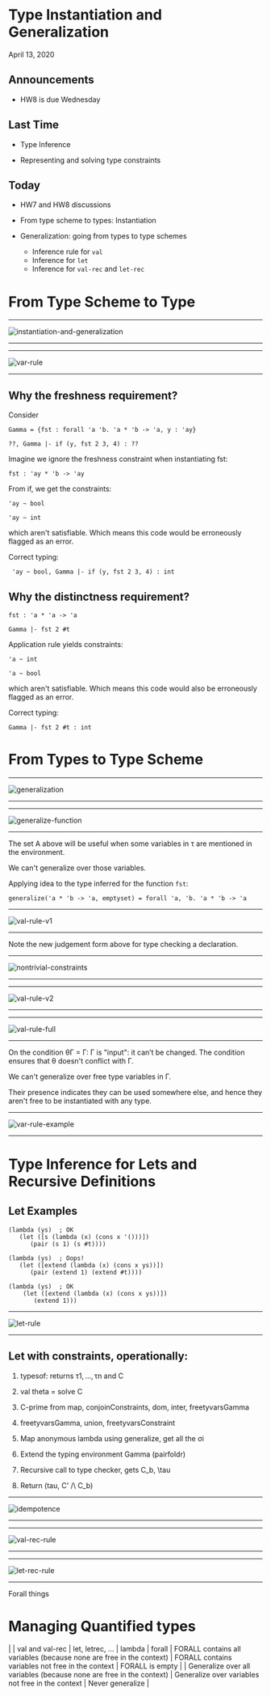# Type Instantiation and Generalization

April 13, 2020

## Announcements

 * HW8 is due Wednesday


## Last Time

* Type Inference

* Representing and solving type constraints

## Today

* HW7 and HW8 discussions

* From type scheme to types: Instantiation

* Generalization: going from types to type schemes
  * Inference rule for `val`
  * Inference for `let`
  * Inference for `val-rec` and `let-rec`

# From Type Scheme to Type

<hr>
<img src="17-type-instantiation-generalization/instantiation-and-generalization.png" alt="instantiation-and-generalization" />
<hr>


<hr>
<img src="17-type-instantiation-generalization/var-rule.png" alt="var-rule" />
<hr>


## Why the freshness requirement?

Consider
```
Gamma = {fst : forall 'a 'b. 'a * 'b -> 'a, y : 'ay}

??, Gamma |- if (y, fst 2 3, 4) : ??
```

Imagine we ignore the freshness constraint when instantiating fst:
```
fst : 'ay * 'b -> 'ay
```

From if, we get the constraints:
```
'ay ~ bool

'ay ~ int
```
which aren't satisfiable. Which means this code would be erroneously flagged as 
an error.

Correct typing:
```
 'ay ~ bool, Gamma |- if (y, fst 2 3, 4) : int
```

## Why the distinctness requirement?

```
fst : 'a * 'a -> 'a

Gamma |- fst 2 #t
```

Application rule yields constraints:

```
'a ~ int

'a ~ bool
```

which aren't satisfiable. Which means this code would also be erroneously 
flagged as an error.

Correct typing:
```
Gamma |- fst 2 #t : int
```

# From Types to Type Scheme

<hr>
<img src="17-type-instantiation-generalization/generalization.png" alt="generalization" />
<hr>

<hr>
<img src="17-type-instantiation-generalization/generalize-function.png" alt="generalize-function" />
<hr>

The set A above will be useful when some variables in τ are mentioned in the 
environment.

We can't generalize over those variables.

Applying idea to the type inferred for the function `fst`:

```
generalize('a * 'b -> 'a, emptyset) = forall 'a, 'b. 'a * 'b -> 'a
```

<hr>
<img src="17-type-instantiation-generalization/val-rule-v1.png" alt="val-rule-v1" />
<hr>

Note the new judgement form above for type checking a declaration.

<hr>
<img src="17-type-instantiation-generalization/nontrivial-constraints.png" alt="nontrivial-constraints" />
<hr>

<hr>
<img src="17-type-instantiation-generalization/val-rule-v2.png" alt="val-rule-v2" />
<hr>

<hr>
<img src="17-type-instantiation-generalization/val-rule-full.png" alt="val-rule-full" />
<hr>


On the condition θΓ = Γ: Γ is "input": it can’t be changed.
The condition ensures that θ doesn't conflict with Γ.

We can't generalize over free type variables in Γ.

Their presence indicates they can be used somewhere else, and hence they aren't 
free to be instantiated with any type.

<hr>
<img src="17-type-instantiation-generalization/var-rule-example.png" alt="var-rule-example" />
<hr>

# Type Inference for Lets and Recursive Definitions


## Let Examples
```
(lambda (ys)  ; OK
   (let ([s (lambda (x) (cons x '()))])
      (pair (s 1) (s #t))))

(lambda (ys)  ; Oops!
   (let ([extend (lambda (x) (cons x ys))])
      (pair (extend 1) (extend #t))))

(lambda (ys)  ; OK
    (let ([extend (lambda (x) (cons x ys))])
       (extend 1)))
```
<hr>
<img src="17-type-instantiation-generalization/let-rule.png" alt="let-rule" />
<hr>

## Let with constraints, operationally:

1. typesof: returns τ1, …, τn and C

2. val theta = solve C

3. C-prime from map, conjoinConstraints, dom, inter, freetyvarsGamma

4. freetyvarsGamma, union, freetyvarsConstraint

5. Map anonymous lambda using generalize, get all the σi

6. Extend the typing environment Gamma (pairfoldr)

7. Recursive call to type checker, gets C_b, \tau

8. Return (tau, C' /\ C_b)

<hr>
<img src="17-type-instantiation-generalization/idempotence.png" alt="idempotence" />
<hr>

<hr>
<img src="17-type-instantiation-generalization/val-rec-rule.png" alt="val-rec-rule" />
<hr>

 
<hr>
<img src="17-type-instantiation-generalization/let-rec-rule.png" alt="let-rec-rule" />
<hr>

Forall things

# Managing Quantified types

|        | val and val-rec | let, letrec, ... | lambda
| forall | FORALL contains all variables (because none are free in the context) | FORALL contains variables not free in the context | FORALL is empty |
| Generalize over all variables (because none are free in the context)	| Generalize over variables not free in the context	| Never generalize |
